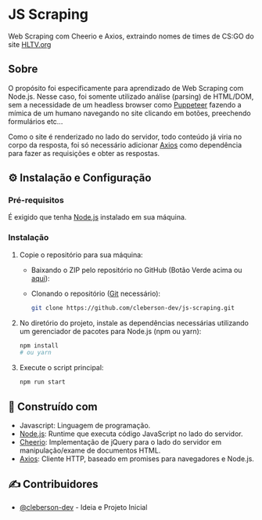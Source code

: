 # JS Scraping

Web Scraping com Cheerio e Axios, extraindo nomes de times de CS:GO do site [HLTV.org](http://hltv.org)



## Sobre

O propósito foi especificamente para aprendizado de Web Scraping com Node.js. Nesse caso, foi somente utilizado análise (parsing) de HTML/DOM, sem a necessidade de um headless browser como [Puppeteer](https://github.com/puppeteer/puppeteer/) fazendo a mímica de um humano navegando no site clicando em botões, preechendo formulários etc...

Como o site é renderizado no lado do servidor, todo conteúdo já viria no corpo da resposta, foi só necessário adicionar [Axios](https://github.com/axios/axios) como dependência para fazer as requisições e obter as respostas.



## :gear: Instalação e Configuração

### Pré-requisitos

É exigido que tenha [Node.js](https://nodejs.org/) instalado em sua máquina.

### Instalação

1. Copie o repositório para sua máquina:
   - Baixando o ZIP pelo repositório no GitHub (Botão Verde acima ou [aqui](https://github.com/cleberson-dev/js-scraping)):
   - Clonando o repositório ([Git](https://git-scm.com/downloads) necessário):

        ```bash
       git clone https://github.com/cleberson-dev/js-scraping.git
       ```

2. No diretório do projeto, instale as dependências necessárias utilizando um gerenciador de pacotes para Node.js (npm ou yarn):

    ```bash
    npm install
    # ou yarn
    ```

3. Execute o script principal:

    ``````bash
    npm run start
    ``````



## :hammer: Construído com

- Javascript: Linguagem de programação.
- [Node.js](https://nodejs.org/): Runtime que executa código JavaScript no lado do servidor.
- [Cheerio](https://github.com/axios/axios): Implementação de jQuery para o lado do servidor em manipulação/exame de documentos HTML.
- [Axios](https://github.com/axios/axios): Cliente HTTP, baseado em promises para navegadores e Node.js.



## :writing_hand: Contribuidores

- [@cleberson-dev](https://github.com/cleberson-dev) - Ideia e Projeto Inicial